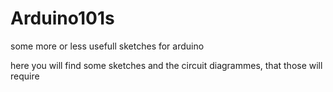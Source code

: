# Arduino101s
some more or less usefull sketches for arduino


here you will find some sketches and the circuit diagrammes, that those will require
